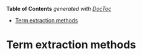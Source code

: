**Table of Contents**  *generated with [DocToc](http://doctoc.herokuapp.com/)*

- [Term extraction methods](#term-extraction-methods)

# Term extraction methods

